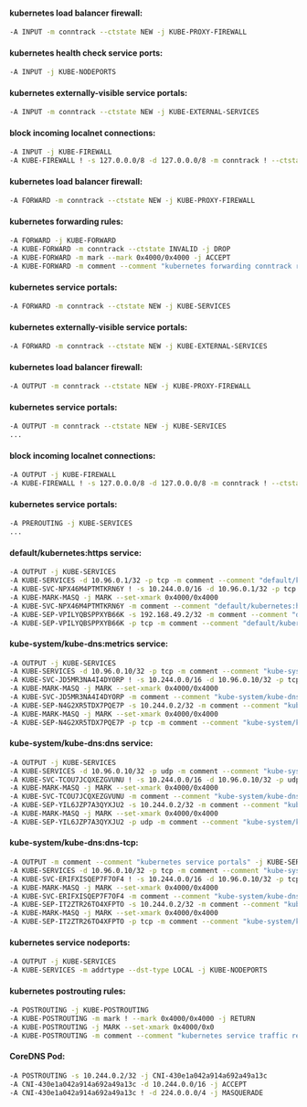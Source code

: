 #### kubernetes load balancer firewall:
```bash
-A INPUT -m conntrack --ctstate NEW -j KUBE-PROXY-FIREWALL
```
#### kubernetes health check service ports:
```bash
-A INPUT -j KUBE-NODEPORTS
```
#### kubernetes externally-visible service portals:
```bash
-A INPUT -m conntrack --ctstate NEW -j KUBE-EXTERNAL-SERVICES
```
#### block incoming localnet connections:
```bash
-A INPUT -j KUBE-FIREWALL
-A KUBE-FIREWALL ! -s 127.0.0.0/8 -d 127.0.0.0/8 -m conntrack ! --ctstate RELATED,ESTABLISHED,DNAT -j DROP
```


#### kubernetes load balancer firewall:
```bash
-A FORWARD -m conntrack --ctstate NEW -j KUBE-PROXY-FIREWALL
```
#### kubernetes forwarding rules:
```bash
-A FORWARD -j KUBE-FORWARD
-A KUBE-FORWARD -m conntrack --ctstate INVALID -j DROP
-A KUBE-FORWARD -m mark --mark 0x4000/0x4000 -j ACCEPT
-A KUBE-FORWARD -m comment --comment "kubernetes forwarding conntrack rule" -m conntrack --ctstate RELATED,ESTABLISHED -j ACCEPT
```
#### kubernetes service portals:
```bash
-A FORWARD -m conntrack --ctstate NEW -j KUBE-SERVICES
```
#### kubernetes externally-visible service portals:
```bash
-A FORWARD -m conntrack --ctstate NEW -j KUBE-EXTERNAL-SERVICES
```


#### kubernetes load balancer firewall:
```bash
-A OUTPUT -m conntrack --ctstate NEW -j KUBE-PROXY-FIREWALL
```
#### kubernetes service portals:
```bash
-A OUTPUT -m conntrack --ctstate NEW -j KUBE-SERVICES
...
```
#### block incoming localnet connections:
```bash
-A OUTPUT -j KUBE-FIREWALL
-A KUBE-FIREWALL ! -s 127.0.0.0/8 -d 127.0.0.0/8 -m conntrack ! --ctstate RELATED,ESTABLISHED,DNAT -j DROP
```


#### kubernetes service portals:
```bash
-A PREROUTING -j KUBE-SERVICES
...
```


#### default/kubernetes:https service:
```bash
-A OUTPUT -j KUBE-SERVICES
-A KUBE-SERVICES -d 10.96.0.1/32 -p tcp -m comment --comment "default/kubernetes:https cluster IP" -m tcp --dport 443 -j KUBE-SVC-NPX46M4PTMTKRN6Y
-A KUBE-SVC-NPX46M4PTMTKRN6Y ! -s 10.244.0.0/16 -d 10.96.0.1/32 -p tcp -m comment --comment "default/kubernetes:https cluster IP" -m tcp --dport 443 -j KUBE-MARK-MASQ
-A KUBE-MARK-MASQ -j MARK --set-xmark 0x4000/0x4000
-A KUBE-SVC-NPX46M4PTMTKRN6Y -m comment --comment "default/kubernetes:https -> 192.168.49.2:8443" -j KUBE-SEP-VPILYQBSPPXYB66K
-A KUBE-SEP-VPILYQBSPPXYB66K -s 192.168.49.2/32 -m comment --comment "default/kubernetes:https" -j KUBE-MARK-MASQ
-A KUBE-SEP-VPILYQBSPPXYB66K -p tcp -m comment --comment "default/kubernetes:https" -m tcp -j DNAT --to-destination 192.168.49.2:8443
```
#### kube-system/kube-dns:metrics service:
```bash
-A OUTPUT -j KUBE-SERVICES
-A KUBE-SERVICES -d 10.96.0.10/32 -p tcp -m comment --comment "kube-system/kube-dns:metrics cluster IP" -m tcp --dport 9153 -j KUBE-SVC-JD5MR3NA4I4DYORP
-A KUBE-SVC-JD5MR3NA4I4DYORP ! -s 10.244.0.0/16 -d 10.96.0.10/32 -p tcp -m comment --comment "kube-system/kube-dns:metrics cluster IP" -m tcp --dport 9153 -j KUBE-MARK-MASQ
-A KUBE-MARK-MASQ -j MARK --set-xmark 0x4000/0x4000
-A KUBE-SVC-JD5MR3NA4I4DYORP -m comment --comment "kube-system/kube-dns:metrics -> 10.244.0.2:9153" -j KUBE-SEP-N4G2XR5TDX7PQE7P
-A KUBE-SEP-N4G2XR5TDX7PQE7P -s 10.244.0.2/32 -m comment --comment "kube-system/kube-dns:metrics" -j KUBE-MARK-MASQ
-A KUBE-MARK-MASQ -j MARK --set-xmark 0x4000/0x4000
-A KUBE-SEP-N4G2XR5TDX7PQE7P -p tcp -m comment --comment "kube-system/kube-dns:metrics" -m tcp -j DNAT --to-destination 10.244.0.2:9153
```
#### kube-system/kube-dns:dns service:
```bash
-A OUTPUT -j KUBE-SERVICES
-A KUBE-SERVICES -d 10.96.0.10/32 -p udp -m comment --comment "kube-system/kube-dns:dns cluster IP" -m udp --dport 53 -j KUBE-SVC-TCOU7JCQXEZGVUNU
-A KUBE-SVC-TCOU7JCQXEZGVUNU ! -s 10.244.0.0/16 -d 10.96.0.10/32 -p udp -m comment --comment "kube-system/kube-dns:dns cluster IP" -m udp --dport 53 -j KUBE-MARK-MASQ
-A KUBE-MARK-MASQ -j MARK --set-xmark 0x4000/0x4000
-A KUBE-SVC-TCOU7JCQXEZGVUNU -m comment --comment "kube-system/kube-dns:dns -> 10.244.0.2:53" -j KUBE-SEP-YIL6JZP7A3QYXJU2
-A KUBE-SEP-YIL6JZP7A3QYXJU2 -s 10.244.0.2/32 -m comment --comment "kube-system/kube-dns:dns" -j KUBE-MARK-MASQ
-A KUBE-MARK-MASQ -j MARK --set-xmark 0x4000/0x4000
-A KUBE-SEP-YIL6JZP7A3QYXJU2 -p udp -m comment --comment "kube-system/kube-dns:dns" -m udp -j DNAT --to-destination 10.244.0.2:53
```
#### kube-system/kube-dns:dns-tcp:
```bash
-A OUTPUT -m comment --comment "kubernetes service portals" -j KUBE-SERVICES
-A KUBE-SERVICES -d 10.96.0.10/32 -p tcp -m comment --comment "kube-system/kube-dns:dns-tcp cluster IP" -m tcp --dport 53 -j KUBE-SVC-ERIFXISQEP7F7OF4
-A KUBE-SVC-ERIFXISQEP7F7OF4 ! -s 10.244.0.0/16 -d 10.96.0.10/32 -p tcp -m comment --comment "kube-system/kube-dns:dns-tcp cluster IP" -m tcp --dport 53 -j KUBE-MARK-MASQ
-A KUBE-MARK-MASQ -j MARK --set-xmark 0x4000/0x4000
-A KUBE-SVC-ERIFXISQEP7F7OF4 -m comment --comment "kube-system/kube-dns:dns-tcp -> 10.244.0.2:53" -j KUBE-SEP-IT2ZTR26TO4XFPTO
-A KUBE-SEP-IT2ZTR26TO4XFPTO -s 10.244.0.2/32 -m comment --comment "kube-system/kube-dns:dns-tcp" -j KUBE-MARK-MASQ
-A KUBE-MARK-MASQ -j MARK --set-xmark 0x4000/0x4000
-A KUBE-SEP-IT2ZTR26TO4XFPTO -p tcp -m comment --comment "kube-system/kube-dns:dns-tcp" -m tcp -j DNAT --to-destination 10.244.0.2:53
```
#### kubernetes service nodeports:
```bash
-A OUTPUT -j KUBE-SERVICES
-A KUBE-SERVICES -m addrtype --dst-type LOCAL -j KUBE-NODEPORTS
```


#### kubernetes postrouting rules:
```bash
-A POSTROUTING -j KUBE-POSTROUTING
-A KUBE-POSTROUTING -m mark ! --mark 0x4000/0x4000 -j RETURN
-A KUBE-POSTROUTING -j MARK --set-xmark 0x4000/0x0
-A KUBE-POSTROUTING -m comment --comment "kubernetes service traffic requiring SNAT" -j MASQUERADE --random-fully
```
#### CoreDNS Pod:
```bash
-A POSTROUTING -s 10.244.0.2/32 -j CNI-430e1a042a914a692a49a13c
-A CNI-430e1a042a914a692a49a13c -d 10.244.0.0/16 -j ACCEPT
-A CNI-430e1a042a914a692a49a13c ! -d 224.0.0.0/4 -j MASQUERADE
```